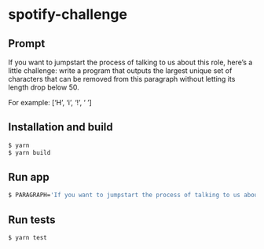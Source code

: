 # spotify-challenge

## Prompt
If you want to jumpstart the process of talking to us about this role, here’s a little challenge: write a program that outputs the largest unique set of characters that can be removed from this paragraph without letting its length drop below 50.

For example: [‘H’, ‘i’, ‘!’, ‘ ’]

## Installation and build
```bash
$ yarn
$ yarn build
```

## Run app
```bash
$ PARAGRAPH='If you want to jumpstart the process of talking to us about this role, here’s a little challenge: write a program that outputs the largest unique set of characters that can be removed from this paragraph without letting its length drop below 50.' MIN=50 CASE_SENSITIVE=true node build/index.js
```

## Run tests
```bash
$ yarn test
```
